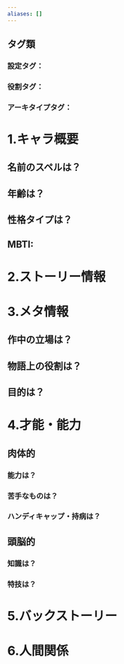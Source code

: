```yaml
---
aliases: []
---
```

## タグ類
### 設定タグ：
### 役割タグ：
### アーキタイプタグ：
# 1.キャラ概要 
## 名前のスペルは？
## 年齢は？
## 性格タイプは？
## MBTI:
# 2.ストーリー情報
# 3.メタ情報
## 作中の立場は？
## 物語上の役割は？
## 目的は？
# 4.才能・能力
## 肉体的
### 能力は？
### 苦手なものは？
### ハンディキャップ・持病は？
## 頭脳的
### 知識は？
### 特技は？
# 5.バックストーリー
# 6.人間関係
